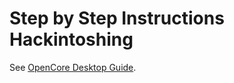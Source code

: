 # Step by Step Instructions Hackintoshing

See [OpenCore Desktop Guide](https://dortania.github.io/OpenCore-Desktop-Guide/).


